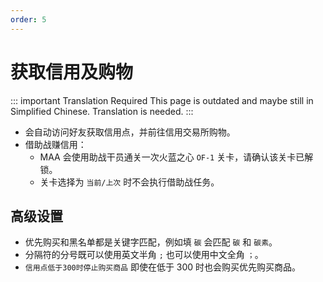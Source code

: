 ```yaml
---
order: 5
---
```


# 获取信用及购物

::: important Translation Required
This page is outdated and maybe still in Simplified Chinese. Translation is needed.
:::

- 会自动访问好友获取信用点，并前往信用交易所购物。
- 借助战赚信用：
  - MAA 会使用助战干员通关一次火蓝之心 `OF-1` 关卡，请确认该关卡已解锁。
  - 关卡选择为 `当前/上次` 时不会执行借助战任务。

## 高级设置

- 优先购买和黑名单都是关键字匹配，例如填 `碳` 会匹配 `碳` 和 `碳素`。
- 分隔符的分号既可以使用英文半角 `;` 也可以使用中文全角 `；`。
- `信用点低于300时停止购买商品` 即使在低于 300 时也会购买优先购买商品。
